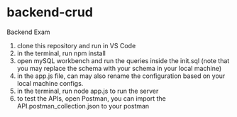 # backend-crud
Backend Exam

1. clone this repository and run in VS Code
2. in the terminal, run npm install
3. open mySQL workbench and run the queries inside the init.sql (note that you may replace the schema with your schema in your local machine)
4. in the app.js file, can may also rename the configuration based on your local machine configs.
5. in the terminal, run node app.js to run the server
6. to test the APIs, open Postman, you can import the API.postman_collection.json to your postman
